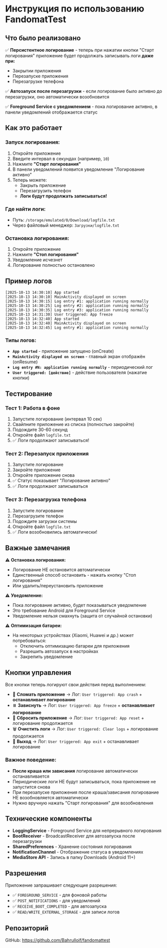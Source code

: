 # Инструкция по использованию FandomatTest

## Что было реализовано

✅ **Персистентное логирование** - теперь при нажатии кнопки "Старт логирования" приложение будет продолжать записывать логи **даже при:**
- Закрытии приложения
- Перезапуске приложения
- Перезагрузке телефона

✅ **Автозапуск после перезагрузки** - если логирование было активно до перезагрузки, оно автоматически возобновится

✅ **Foreground Service с уведомлением** - пока логирование активно, в панели уведомлений отображается статус

## Как это работает

### Запуск логирования:
1. Откройте приложение
2. Введите интервал в секундах (например, `10`)
3. Нажмите **"Старт логирования"**
4. В панели уведомлений появится уведомление "Логирование активно"
5. Теперь можете:
   - Закрыть приложение
   - Перезагрузить телефон
   - **Логи будут продолжать записываться!**

### Где найти логи:
- Путь: `/storage/emulated/0/Download/logfile.txt`
- Через файловый менеджер: `Загрузки/logfile.txt`

### Остановка логирования:
1. Откройте приложение
2. Нажмите **"Стоп логирования"**
3. Уведомление исчезнет
4. Логирование полностью остановлено

## Пример логов

```
[2025-10-13 14:30:10] App started
[2025-10-13 14:30:10] MainActivity displayed on screen
[2025-10-13 14:30:15] Log entry #1: application running normally
[2025-10-13 14:30:25] Log entry #2: application running normally
[2025-10-13 14:30:35] Log entry #3: application running normally
[2025-10-13 14:31:30] User triggered: App freeze
[2025-10-13 14:32:40] App started
[2025-10-13 14:32:40] MainActivity displayed on screen
[2025-10-13 14:32:45] Log entry #1: application running normally
```

### Типы логов:
- **`App started`** - приложение запущено (onCreate)
- **`MainActivity displayed on screen`** - главный экран отображён (onResume)
- **`Log entry #N: application running normally`** - периодический лог
- **`User triggered: [действие]`** - действие пользователя (нажатие кнопки)

## Тестирование

### Тест 1: Работа в фоне
1. Запустите логирование (интервал 10 сек)
2. Свайпните приложение из списка (полностью закройте)
3. Подождите 30-60 секунд
4. Откройте файл `logfile.txt`
5. ✅ Логи продолжают записываться!

### Тест 2: Перезапуск приложения
1. Запустите логирование
2. Закройте приложение
3. Откройте приложение снова
4. ✅ Статус показывает "Логирование активно"
5. ✅ Логи продолжают записываться

### Тест 3: Перезагрузка телефона
1. Запустите логирование
2. Перезагрузите телефон
3. Подождите загрузки системы
4. Откройте файл `logfile.txt`
5. ✅ Логи возобновились автоматически!

## Важные замечания

⚠️ **Остановка логирования:**
- Логирование НЕ остановится автоматически
- Единственный способ остановить - нажать кнопку "Стоп логирования"
- Или удалить/переустановить приложение

⚠️ **Уведомление:**
- Пока логирование активно, будет показываться уведомление
- Это требование Android для Foreground Service
- Уведомление нельзя смахнуть (защита от случайной остановки)

⚠️ **Оптимизация батареи:**
- На некоторых устройствах (Xiaomi, Huawei и др.) может потребоваться:
  - Отключить оптимизацию батареи для приложения
  - Разрешить автозапуск в настройках
  - Закрепить уведомление

## Кнопки управления

Все кнопки теперь логируют свои действия перед выполнением:

- 🔴 **Сломать приложение** → Лог: `User triggered: App crash` + **останавливает логирование**
- ⏸️ **Зависнуть** → Лог: `User triggered: App freeze` + **останавливает логирование**
- 🔄 **Сбросить приложение** → Лог: `User triggered: App reset` + логирование продолжается
- 🗑️ **Очистить логи** → Лог: `User triggered: Clear logs` + логирование продолжается
- 🚪 **Выход** → Лог: `User triggered: App exit` + останавливает логирование

### Важное поведение:
- **После краша или зависания** логирование автоматически останавливается
- Периодические логи НЕ будут записываться, пока приложение не запустится снова
- При перезапуске приложения после краша/зависания логирование НЕ возобновляется автоматически
- Нужно вручную нажать "Старт логирования" для возобновления

## Технические компоненты

- **LoggingService** - Foreground Service для непрерывного логирования
- **BootReceiver** - BroadcastReceiver для автозапуска после перезагрузки
- **SharedPreferences** - Хранение состояния логирования
- **NotificationChannel** - Отображение статуса в уведомлениях
- **MediaStore API** - Запись в папку Downloads (Android 11+)

## Разрешения

Приложение запрашивает следующие разрешения:
- ✅ `FOREGROUND_SERVICE` - для фоновой работы
- ✅ `POST_NOTIFICATIONS` - для уведомлений
- ✅ `RECEIVE_BOOT_COMPLETED` - для автозапуска
- ✅ `READ/WRITE_EXTERNAL_STORAGE` - для записи логов

## Репозиторий

GitHub: https://github.com/Bahrulloif/fandomattest

